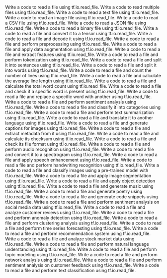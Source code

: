 Write a code to read a file using tf.io.read_file.
Write a code to read multiple files using tf.io.read_file.
Write a code to read a text file using tf.io.read_file.
Write a code to read an image file using tf.io.read_file.
Write a code to read a CSV file using tf.io.read_file.
Write a code to read a JSON file using tf.io.read_file.
Write a code to read a binary file using tf.io.read_file.
Write a code to read a file and convert it to a tensor using tf.io.read_file.
Write a code to read a file and decode it using tf.io.read_file.
Write a code to read a file and perform preprocessing using tf.io.read_file.
Write a code to read a file and apply data augmentation using tf.io.read_file.
Write a code to read a file and extract features using tf.io.read_file.
Write a code to read a file and perform tokenization using tf.io.read_file.
Write a code to read a file and split it into sentences using tf.io.read_file.
Write a code to read a file and split it into words using tf.io.read_file.
Write a code to read a file and count the number of lines using tf.io.read_file.
Write a code to read a file and calculate the average line length using tf.io.read_file.
Write a code to read a file and calculate the total word count using tf.io.read_file.
Write a code to read a file and check if a specific word is present using tf.io.read_file.
Write a code to read a file and replace a specific word with another using tf.io.read_file.
Write a code to read a file and perform sentiment analysis using tf.io.read_file.
Write a code to read a file and classify it into categories using tf.io.read_file.
Write a code to read a file and perform text summarization using tf.io.read_file.
Write a code to read a file and translate it to another language using tf.io.read_file.
Write a code to read a file and generate captions for images using tf.io.read_file.
Write a code to read a file and extract metadata from it using tf.io.read_file.
Write a code to read a file and calculate its checksum using tf.io.read_file.
Write a code to read a file and check its file format using tf.io.read_file.
Write a code to read a file and perform audio recognition using tf.io.read_file.
Write a code to read a file and convert it to a spectrogram using tf.io.read_file.
Write a code to read a file and apply speech enhancement using tf.io.read_file.
Write a code to read a file and perform handwriting recognition using tf.io.read_file.
Write a code to read a file and classify images using a pre-trained model with tf.io.read_file.
Write a code to read a file and apply image segmentation using tf.io.read_file.
Write a code to read a file and apply object detection using tf.io.read_file.
Write a code to read a file and generate music using tf.io.read_file.
Write a code to read a file and generate poetry using tf.io.read_file.
Write a code to read a file and generate code snippets using tf.io.read_file.
Write a code to read a file and perform sentiment analysis on social media data using tf.io.read_file.
Write a code to read a file and analyze customer reviews using tf.io.read_file.
Write a code to read a file and perform anomaly detection using tf.io.read_file.
Write a code to read a file and perform clustering analysis using tf.io.read_file.
Write a code to read a file and perform time series forecasting using tf.io.read_file.
Write a code to read a file and perform recommendation system using tf.io.read_file.
Write a code to read a file and analyze stock market data using tf.io.read_file.
Write a code to read a file and perform natural language understanding using tf.io.read_file.
Write a code to read a file and perform topic modeling using tf.io.read_file.
Write a code to read a file and perform network analysis using tf.io.read_file.
Write a code to read a file and perform sentiment analysis on customer feedback using tf.io.read_file.
Write a code to read a file and perform text classification using tf.io.read_file.